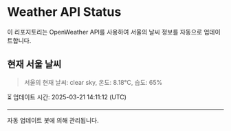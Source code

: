 
# Weather API Status

이 리포지토리는 OpenWeather API를 사용하여 서울의 날씨 정보를 자동으로 업데이트합니다.

## 현재 서울 날씨
> 서울의 현재 날씨: clear sky, 온도: 8.18°C, 습도: 65%

⏳ 업데이트 시간: 2025-03-21 14:11:12 (UTC)

---
자동 업데이트 봇에 의해 관리됩니다.
